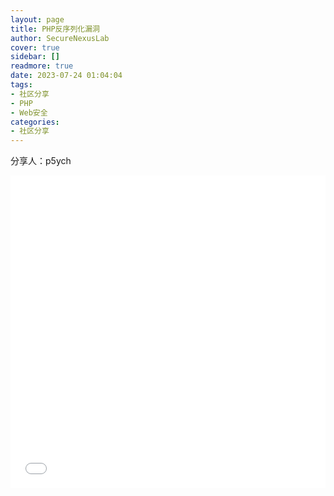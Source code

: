 ```yaml
---
layout: page
title: PHP反序列化漏洞
author: SecureNexusLab
cover: true
sidebar: []
readmore: true
date: 2023-07-24 01:04:04
tags: 
- 社区分享
- PHP
- Web安全
categories:
- 社区分享
---
```


分享人：p5ych

<iframe src="//player.bilibili.com/player.html?aid=701328857&bvid=BV1bm4y1L7oP&cid=1207485376&p=1&autoplay=0" allowfullscreen="allowfullscreen" width="100%" height="500" scrolling="no" frameborder="0" sandbox="allow-top-navigation allow-same-origin allow-forms allow-scripts"></iframe>